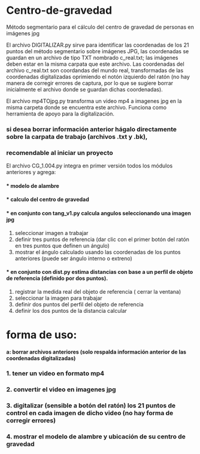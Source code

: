# Centro-de-gravedad
Método segmentario para el cálculo del centro de gravedad de personas en imágenes jpg

El archivo DIGITALIZAR.py sirve para identificar las coordenadas de los 21 puntos del método segmentario sobre imágenes JPG, las coordenadas se guardan en un archivo de tipo TXT nombrado c_real.txt; las imágenes deben estar en la misma carpata que este archivo. 
Las coordenadas del archivo c_real.txt son coordandas del mundo real, transformadas de las coordenadas digitalizadas oprimiendo el notón izquierdo del ratón (no hay manera de corregir errores de captura, por lo que se sugiere borrar inicialmente el archivo donde se guardan dichas coordenadas).

El archivo mp4TOjpg.py transforma un video mp4 a imagenes jpg en la misma carpeta donde se encuentra este archivo. Funciona como herramienta de apoyo para la digitalización.


### si desea borrar información anterior hágalo directamente sobre la carpata de trabajo (archivos .txt y .bk),
### recomendable al iniciar un proyecto

El archivo CG_1.004.py integra en primer versión todos los módulos anteriores y agrega:
#### * modelo de alambre
#### * calculo del centro de gravedad
#### * en conjunto con tang_v1.py calcula angulos seleccionando una imagen jpg
1. seleccionar imagen a trabajar
2. definir tres puntos de referencia (dar clic con el primer botón del ratón en tres puntos que definen un ángulo)
3. mostrar el ángulo calculado usando las coordenadas de los puntos anteriores (puede ser ángulo interno o extreno)
#### * en conjunto con dist.py estima distancias con base a un perfil de objeto de referencia (definido por dos puntos).
1. registrar la medida real del objeto de referencia ( cerrar la ventana)
2. seleccionar la imagen para trabajar
3. definir dos puntos del perfil del objeto de referencia
4. definir los dos puntos de la distancia calcular

# forma de uso:

#### a: borrar archivos anteriores (solo respalda información anterior de las coordenadas digitalizadas)

### 1. tener un video en formato mp4
### 2. convertir el video en imagenes jpg
### 3. digitalizar (sensible a botón del ratón) los 21 puntos de control en cada imagen de dicho video (no hay forma de corregir errores)
### 4. mostrar el modelo de alambre y ubicación de su centro de gravedad
